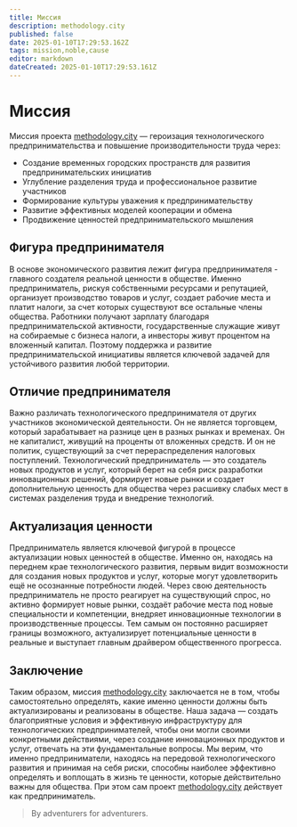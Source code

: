 ```yaml
---
title: Миссия
description: methodology.city
published: false
date: 2025-01-10T17:29:53.162Z
tags: mission,noble,cause
editor: markdown
dateCreated: 2025-01-10T17:29:53.161Z
---
```


# Миссия

Миссия проекта [methodology.city](https://methodology.city) — героизация технологического предпринимательства и повышение производительности труда через:

- Создание временных городских пространств для развития предпринимательских инициатив
- Углубление разделения труда и профессиональное развитие участников
- Формирование культуры уважения к предпринимательству
- Развитие эффективных моделей кооперации и обмена
- Продвижение ценностей предпринимательского мышления

## Фигура предпринимателя

В основе экономического развития лежит фигура предпринимателя - главного создателя реальной ценности в обществе. Именно предприниматель, рискуя собственными ресурсами и репутацией, организует производство товаров и услуг, создает рабочие места и платит налоги, за счет которых существуют все остальные члены общества. Работники получают зарплату благодаря предпринимательской активности, государственные служащие живут на собираемые с бизнеса налоги, а инвесторы живут процентом на вложенный капитал. Поэтому поддержка и развитие предпринимательской инициативы является ключевой задачей для устойчивого развития любой территории.

## Отличие предпринимателя

Важно различать технологического предпринимателя от других участников экономической деятельности. Он не является торговцем, который зарабатывает на разнице цен в разных рынках и временах. Он не капиталист, живущий на проценты от вложенных средств. И он не политик, существующий за счет перераспределения налоговых поступлений. Технологический предприниматель — это создатель новых продуктов и услуг, который берет на себя риск разработки инновационных решений, формирует новые рынки и создает дополнительную ценность для общества через расшивку слабых мест в системах разделения труда и внедрение технологий.

## Актуализация ценности

Предприниматель является ключевой фигурой в процессе актуализации новых ценностей в обществе. Именно он, находясь на переднем крае технологического развития, первым видит возможности для создания новых продуктов и услуг, которые могут удовлетворить ещё не осознанные потребности людей. Через свою деятельность предприниматель не просто реагирует на существующий спрос, но активно формирует новые рынки, создаёт рабочие места под новые специальности и компетенции, внедряет инновационные технологии в производственные процессы. Тем самым он постоянно расширяет границы возможного, актуализирует потенциальные ценности в реальные и выступает главным драйвером общественного прогресса.

## Заключение

Таким образом, миссия [methodology.city](https://methodology.city) заключается не в том, чтобы самостоятельно определять, какие именно ценности должны быть актуализированы и реализованы в обществе. Наша задача — создать благоприятные условия и эффективную инфраструктуру для технологических предпринимателей, чтобы они могли своими конкретными действиями, через создание инновационных продуктов и услуг, отвечать на эти фундаментальные вопросы. Мы верим, что именно предприниматели, находясь на передовой технологического развития и принимая на себя риски, способны наиболее эффективно определять и воплощать в жизнь те ценности, которые действительно важны для общества. При этом сам проект [methodology.city](https://methodology.city) действует как предприниматель. 

> By adventurers for adventurers.
